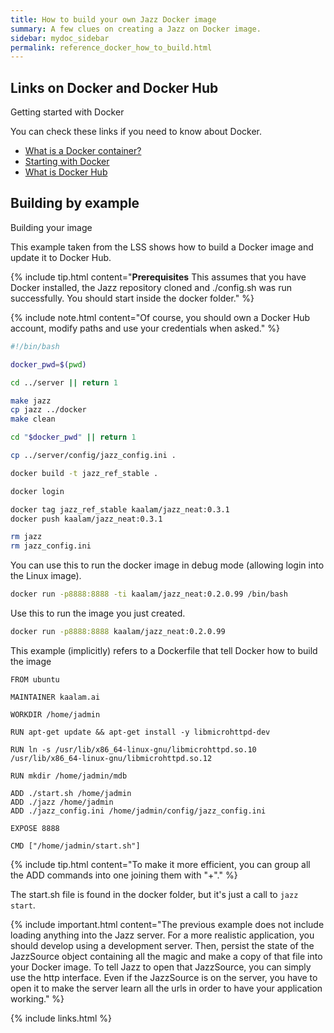 ```yaml
---
title: How to build your own Jazz Docker image
summary: A few clues on creating a Jazz on Docker image.
sidebar: mydoc_sidebar
permalink: reference_docker_how_to_build.html
---
```


## Links on Docker and Docker Hub

<span class="label label-info">Getting started with Docker</span>

You can check these links if you need to know about Docker.

 * [What is a Docker container?](https://www.docker.com/resources/what-container)
 * [Starting with Docker](https://docs.docker.com/get-started/)
 * [What is Docker Hub](https://docs.docker.com/docker-hub/)


## Building by example

<span class="label label-info">Building your image</span>

This example taken from the LSS shows how to build a Docker image and update it to Docker Hub.

{% include tip.html content="**Prerequisites** This assumes that you have Docker installed, the Jazz repository cloned and ./config.sh
was run successfully. You should start inside the docker folder." %}

{% include note.html content="Of course, you should own a Docker Hub account, modify paths and use your credentials when asked." %}


```bash
#!/bin/bash

docker_pwd=$(pwd)

cd ../server || return 1

make jazz
cp jazz ../docker
make clean

cd "$docker_pwd" || return 1

cp ../server/config/jazz_config.ini .

docker build -t jazz_ref_stable .

docker login

docker tag jazz_ref_stable kaalam/jazz_neat:0.3.1
docker push kaalam/jazz_neat:0.3.1

rm jazz
rm jazz_config.ini
```

You can use this to run the docker image in debug mode (allowing login into the Linux image).

```bash
docker run -p8888:8888 -ti kaalam/jazz_neat:0.2.0.99 /bin/bash
```

Use this to run the image you just created.

```bash
docker run -p8888:8888 kaalam/jazz_neat:0.2.0.99
```

This example (implicitly) refers to a Dockerfile that tell Docker how to build the image

```docker
FROM ubuntu

MAINTAINER kaalam.ai

WORKDIR /home/jadmin

RUN apt-get update && apt-get install -y libmicrohttpd-dev

RUN ln -s /usr/lib/x86_64-linux-gnu/libmicrohttpd.so.10 /usr/lib/x86_64-linux-gnu/libmicrohttpd.so.12

RUN mkdir /home/jadmin/mdb

ADD ./start.sh /home/jadmin
ADD ./jazz /home/jadmin
ADD ./jazz_config.ini /home/jadmin/config/jazz_config.ini

EXPOSE 8888

CMD ["/home/jadmin/start.sh"]
```

{% include tip.html content="To make it more efficient, you can group all the ADD commands into one joining them with \"+\"." %}

The start.sh file is found in the docker folder, but it's just a call to `jazz start`.

{% include important.html content="The previous example does not include loading anything into the Jazz server. For a more realistic
application, you should develop using a development server. Then, persist the state of the JazzSource object containing all the magic
and make a copy of that file into your Docker image. To tell Jazz to open that JazzSource, you can simply use the http interface.
Even if the JazzSource is on the server, you have to open it to make the server learn all the urls in order to have your application
working." %}

{% include links.html %}
